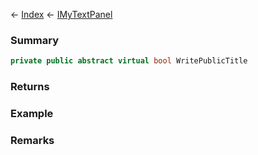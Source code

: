 ← [Index](Api-Index) ← [IMyTextPanel](Sandbox.ModAPI.Ingame.IMyTextPanel)

### Summary

```csharp
private public abstract virtual bool WritePublicTitle
```

### Returns

### Example

### Remarks

